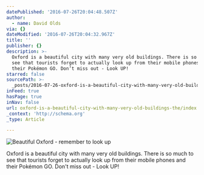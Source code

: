 ```yaml
---
datePublished: '2016-07-26T20:04:48.507Z'
author:
  - name: David Olds
via: {}
dateModified: '2016-07-26T20:04:32.967Z'
title: ''
publisher: {}
description: >-
  Oxford is a beautiful city with many very old buildings. There is so much to
  see that tourists forget to actually look up from their mobile phones and
  their Pokémon GO. Don’t miss out - Look UP! 
starred: false
sourcePath: >-
  _posts/2016-07-26-oxford-is-a-beautiful-city-with-many-very-old-buildings-the.md
inFeed: true
hasPage: true
inNav: false
url: oxford-is-a-beautiful-city-with-many-very-old-buildings-the/index.html
_context: 'http://schema.org'
_type: Article

---
```

![Beautiful Oxford - remember to look up](https://imgflo.herokuapp.com/graph/vahj1ThiexotieMo/7345c61532738ff03d5bc955a4bc3433/croprotate.jpg?cropheight=2853&cropwidth=2811&degrees=0&input=https%3A%2F%2Fthe-grid-user-content.s3-us-west-2.amazonaws.com%2F757dd428-fc57-483b-97f5-c1d6139335b6.jpg&x=19&y=0)

Oxford is a beautiful city with many very old buildings. There is so much to see that tourists forget to actually look up from their mobile phones and their Pokémon GO. Don't miss out - Look UP!